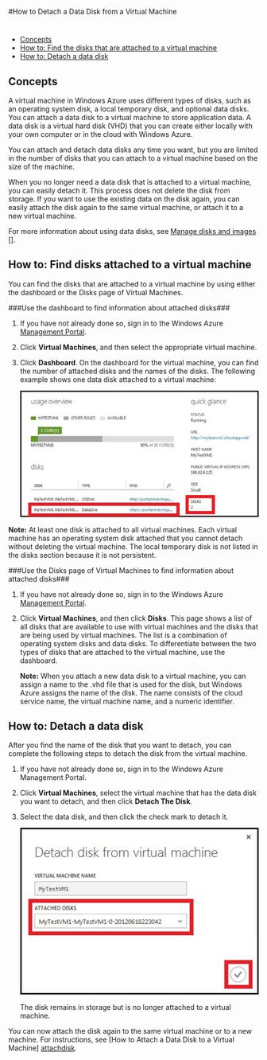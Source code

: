 <properties writer="kathydav" editor="tysonn" manager="jeffreyg" />



#How to Detach a Data Disk from a Virtual Machine 

#

- [Concepts](#concepts)
- [How to: Find the disks that are attached to a virtual machine](#finddisks)
- [How to: Detach a data disk](#detachdisk)



## <a id="concepts"> </a>Concepts ##



A virtual machine in Windows Azure uses different types of disks, such as an operating system disk, a local temporary disk, and optional data disks. You can attach a data disk to a virtual machine to store application data. A data disk is a virtual hard disk (VHD) that you can create either locally with your own computer or in the cloud with Windows Azure.

You can attach and detach data disks any time you want, but you are limited in the number of disks that you can attach to a virtual machine based on the size of the machine.

When you no longer need a data disk that is attached to a virtual machine, you can easily detach it. This process does not delete the disk from storage. If you want to use the existing data on the disk again, you can easily attach the disk again to the same virtual machine, or attach it to a new virtual machine.  

For more information about using data disks, see [Manage disks and images] [].



## <a id="finddisks"> </a>How to: Find disks attached to a virtual machine ##



You can find the disks that are attached to a virtual machine by using either the dashboard or the Disks page of Virtual Machines.



###Use the dashboard to find information about attached disks###



1. If you have not already done so, sign in to the Windows Azure [Management Portal](http://manage.windowsazure.com).



2. Click **Virtual Machines**, and then select the appropriate virtual machine.



3. Click **Dashboard**. On the dashboard for the virtual machine, you can find the number of attached disks and the names of the disks. The following example shows one data disk attached to a virtual machine:

		
	![Find data disk](./media/howto-detach-disk-windows-linux/FindDataDisks.png)	
	
	
**Note:** At least one disk is attached to all virtual machines. Each virtual machine has an operating system disk attached that you cannot detach without deleting the virtual machine. The local temporary disk is not listed in the disks section because it is not persistent.



###Use the Disks page of Virtual Machines to find information about attached disks###



1. If you have not already done so, sign in to the Windows Azure [Management Portal](http://manage.windowsazure.com).



2. Click **Virtual Machines**, and then click **Disks**. This page shows a list of all disks that are available to use with virtual machines and the disks that are being used by virtual machines. The list is a combination of operating system disks and data disks. To differentiate between the two types of disks that are attached to the virtual machine, use the dashboard.



	**Note:** When you attach a new data disk to a virtual machine, you can assign a name to the .vhd file that is used for the disk, but Windows Azure assigns the name of the disk. The name consists of the cloud service name, the virtual machine name, and a numeric identifier.



## <a id="detachdisk"> </a>How to: Detach a data disk ##

After you find the name of the disk that you want to detach, you can complete the following steps to detach the disk from the virtual machine.



1. If you have not already done so, sign in to the Windows Azure Management Portal.



2. Click **Virtual Machines**, select the virtual machine that has the data disk you want to detach, and then click **Detach The Disk**.

	


3. Select the data disk, and then click the check mark to detach it.


	![Detach disk details](./media/howto-detach-disk-windows-linux/DetachDiskDetails.png)

	The disk remains in storage but is no longer attached to a virtual machine.


You can now attach the disk again to the same virtual machine or to a new machine. For instructions, see [How to Attach a Data Disk to a Virtual Machine] [attachdisk].





[attachdisk]:/en-us/manage/windows/how-to-guides/attach-a-disk/

[Manage disks and images]:http://go.microsoft.com/fwlink/p/?LinkId=263439

